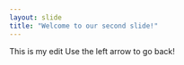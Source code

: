 ```yaml
---
layout: slide
title: "Welcome to our second slide!"
---
```

This is my edit
Use the left arrow to go back! 
